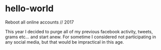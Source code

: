 # hello-world
Reboot all online accounts // 2017

This year I decided to purge all of my previous facebook activity, tweets, grams etc... and start anew. For sometime I considered not participating in any social media, but that would be impractical in this age.
